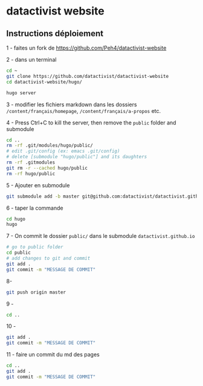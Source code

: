 # datactivist website


## Instructions déploiement

1 - faites un fork de https://github.com/Peh4/datactivist-website

2 - dans un terminal
```sh
cd ~
git clone https://github.com/datactivist/datactivist-website
cd datactivist-website/hugo/

hugo server
```

3 - modifier les fichiers markdown dans les dossiers
`/content/français/homepage`, `/content/français/a-propos` etc.

4 - Press Ctrl+C to kill the server, then remove the `public` folder and submodule
```sh
cd ..
rm -rf .git/modules/hugo/public/
# edit .git/config (ex: emacs .git/config)
# delete [submodule "hugo/public"] and its daughters
rm -rf .gitmodules
git rm -r --cached hugo/public
rm -rf hugo/public
```

5 - Ajouter en submodule
```sh
git submodule add -b master git@github.com:datactivist/datactivist.github.io.git hugo/public
```

6 - taper la commande
```sh
cd hugo
hugo
```

7 - On commit le dossier `public/` dans le submodule `datactivist.github.io`
```sh
# go to public folder
cd public
# add changes to git and commit
git add .
git commit -m "MESSAGE DE COMMIT"
```

8-
```sh
git push origin master
```

9 -
```sh
cd ..
```

10 -
```sh
git add .
git commit -m "MESSAGE DE COMMIT"
```

11 - faire un commit du md des pages
```sh
cd ..
git add .
git commit -m "MESSAGE DE COMMIT"
```
